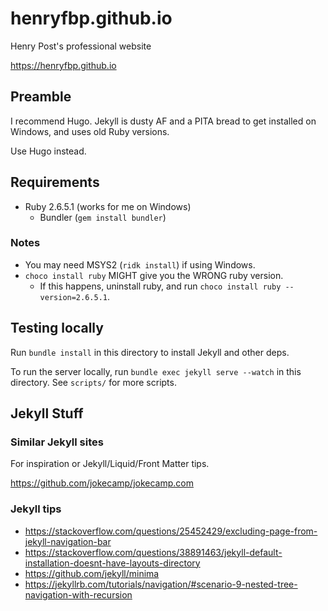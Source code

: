 # henryfbp.github.io
Henry Post's professional website

<https://henryfbp.github.io>

## Preamble

I recommend Hugo. Jekyll is dusty AF and a PITA bread to get installed on Windows, and uses old Ruby versions.

Use Hugo instead.

## Requirements

-   Ruby 2.6.5.1 (works for me on Windows)
    -   Bundler (`gem install bundler`)

### Notes

- You may need MSYS2 (`ridk install`) if using Windows.
- `choco install ruby` MIGHT give you the WRONG ruby version.
	- If this happens, uninstall ruby, and run `choco install ruby --version=2.6.5.1`.


## Testing locally

Run `bundle install` in this directory to install Jekyll and other deps.

To run the server locally, run `bundle exec jekyll serve --watch` in this directory. See `scripts/` for more scripts.

## Jekyll Stuff

### Similar Jekyll sites

For inspiration or Jekyll/Liquid/Front Matter tips.

<https://github.com/jokecamp/jokecamp.com>

### Jekyll tips

- <https://stackoverflow.com/questions/25452429/excluding-page-from-jekyll-navigation-bar>
- <https://stackoverflow.com/questions/38891463/jekyll-default-installation-doesnt-have-layouts-directory>
- <https://github.com/jekyll/minima>
- <https://jekyllrb.com/tutorials/navigation/#scenario-9-nested-tree-navigation-with-recursion>